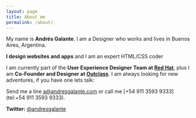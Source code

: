 ```yaml
---
layout: page
title: About me
permalink: /about/
---
```


My name is **Andrés Galante**. I am a Designer who works and lives in Buenos Aires, Argentina.

**I design websites and apps** and I am an expert HTML/CSS coder

<!-- and have experience working with **[Less](http://lesscss.org/)**, **[Sass](http://sass-lang.com/)**, **[Bootstrap](http://getbootstrap.com/)** and **[Zurb Fundation](http://foundation.zurb.com/)**.
-->

I am currently part of the **User Experience Designer Team at [Red Hat](http://www.redhat.com/)**, plus I am **Co-Founder and Designer at [Outclass](http://outclassapp.com/)**. I am always looking for new adventures, if you have one lets talk:

Send me a line [a@andresgalante.com](mailto:a@andresgalante.com) or call me [+54 911 3593 9333](tel:+54 911 3593 9333).

**Twitter:** [@andresgalante](https://twitter.com/andresgalante)
